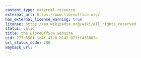 ```yaml
---
content_type: external-resource
external_url: https://www.libreoffice.org/
has_external_license_warning: true
license: https://en.wikipedia.org/wiki/All_rights_reserved
status: valid
title: the LibreOffice website
uid: 777c550f-1c4f-4128-b142-07fff438805a
url_status_code: 200
wayback_url: ''
---
```

